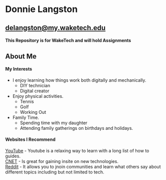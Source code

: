 # Donnie Langston

## delangston@my.waketech.edu

#### This Repository is for WakeTech and will hold Assignments

## About Me

#### My Interests

- I enjoy learning how things work both digitally and mechanically.
  - DIY technician
  - Digital creator
- Enjoy physical activities.
  - Tennis
  - Golf
  - Working Out
- Family Time.
  - Spending time with my daughter
  - Attending family gatherings on birthdays and holidays.

#### Websites I Recommend

[YouTube](https://youtube.com) - Youtube is a relaxing way to learn with a long list of how to guides.  
[CNET](https://cnet.com) - Is great for gaining insite on new technologies.  
[Reddit](https://reddit.com) - It allows you to jnoin communities and learn what others say about different topics including but not limited to tech.
